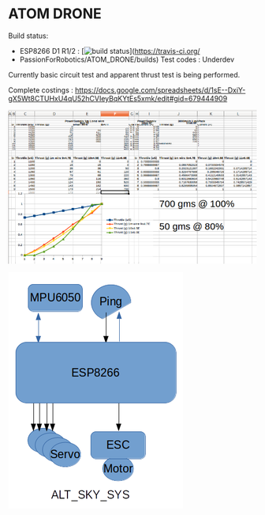 # ATOM DRONE

Build status:

* ESP8266 D1 R1/2 : [![build status](https://api.travis-ci.org/PassionForRobotics/ATOM_DRONE.svg?branch=master)](https://travis-ci.org/
* PassionForRobotics/ATOM_DRONE/builds)
Test codes : Underdev

Currently basic circuit test and apparent thrust test is being performed.

Complete costings : https://docs.google.com/spreadsheets/d/1sE--DxiY-gX5Wt8CTUHxU4qU52hCVIeyBqKYtEs5xmk/edit#gid=679444909

![Throttle-Vs-Thrust graph](https://raw.githubusercontent.com/PassionForRobotics/ATOM_DRONE/master/docs/images/Throttle-Vs-Thrust_%233.png)

![Ckt block diagram](https://raw.githubusercontent.com/PassionForRobotics/ATOM_DRONE/master/docs/images/ckt_block_diagram.png)


